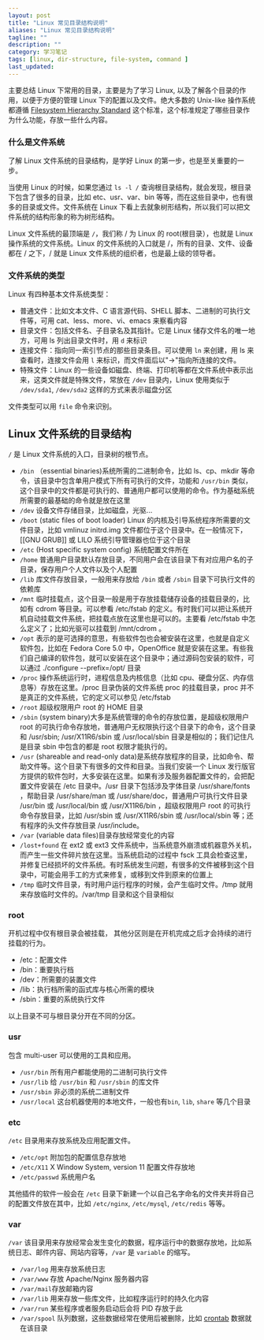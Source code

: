 ```yaml
---
layout: post
title: "Linux 常见目录结构说明"
aliases: "Linux 常见目录结构说明"
tagline: ""
description: ""
category: 学习笔记
tags: [linux, dir-structure, file-system, command ]
last_updated:
---
```


主要总结 Linux 下常用的目录，主要是为了学习 Linux, 以及了解各个目录的作用，以便于方便的管理 Linux 下的配置以及文件。绝大多数的 Unix-like 操作系统都遵循 [Filesystem Hierarchy Standard](https://en.wikipedia.org/wiki/Filesystem_Hierarchy_Standard) 这个标准，这个标准规定了哪些目录作为什么功能，存放一些什么内容。

### 什么是文件系统
了解 Linux 文件系统的目录结构，是学好 Linux 的第一步，也是至关重要的一步。

当使用 Linux 的时候，如果您通过 `ls -l /` 查询根目录结构，就会发现，根目录下包含了很多的目录，比如 etc、usr、var、bin 等等，而在这些目录中，也有很多的目录或文件。文件系统在 Linux 下看上去就象树形结构，所以我们可以把文件系统的结构形象的称为树形结构。

Linux 文件系统的最顶端是 `/`，我们称 / 为 Linux 的 root(根目录），也就是 Linux 操作系统的文件系统。Linux 的文件系统的入口就是 /，所有的目录、文件、设备都在 / 之下，/ 就是 Linux 文件系统的组织者，也是最上级的领导者。

### 文件系统的类型

Linux 有四种基本文件系统类型：

- 普通文件：比如文本文件、C 语言源代码、SHELL 脚本、二进制的可执行文件等，可用 cat、less、more、vi、emacs 来察看内容
- 目录文件：包括文件名、子目录名及其指针。它是 Linux 储存文件名的唯一地方，可用 ls 列出目录文件时，用 `d` 来标识
- 连接文件：指向同一索引节点的那些目录条目。可以使用 `ln` 来创建，用 ls 来查看时，连接文件会用 `l` 来标识，而文件面后以"->"指向所连接的文件。
- 特殊文件：Linux 的一些设备如磁盘、终端、打印机等都在文件系统中表示出来，这类文件就是特殊文件，常放在 `/dev` 目录内，Linux 使用类似于 `/dev/sda1`, `/dev/sda2` 这样的方式来表示磁盘分区

文件类型可以用 `file` 命令来识别。

## Linux 文件系统的目录结构

`/` 是 Linux 文件系统的入口，目录树的根节点。

- `/bin` （essential binaries)系统所需的二进制命令，比如 ls、cp、mkdir 等命令，该目录中包含单用户模式下所有可执行的文件，功能和 `/usr/bin` 类似，这个目录中的文件都是可执行的、普通用户都可以使用的命令。作为基础系统所需要的最基础的命令就是放在这里
- `/dev` 设备文件存储目录，比如磁盘，光驱...
- `/boot` (static files of boot loader) Linux 的内核及引导系统程序所需要的文件目录，比如 vmlinuz initrd.img 文件都位于这个目录中。在一般情况下，[[GNU GRUB]] 或 LILO 系统引导管理器也位于这个目录
- `/etc`  (Host specific system config) 系统配置文件所在
- `/home` 普通用户目录默认存放目录，不同用户会在该目录下有对应用户名的子目录，保存用户个人文件以及个人配置
- `/lib`  库文件存放目录，一般用来存放给 `/bin` 或者 `/sbin` 目录下可执行文件的依赖库
- `/mnt`  临时挂载点，这个目录一般是用于存放挂载储存设备的挂载目录的，比如有 cdrom 等目录。可以参看 /etc/fstab 的定义。有时我们可以把让系统开机自动挂载文件系统，把挂载点放在这里也是可以的。主要看 /etc/fstab 中怎么定义了；比如光驱可以挂载到 /mnt/cdrom 。
- `/opt` 表示的是可选择的意思，有些软件包也会被安装在这里，也就是自定义软件包，比如在 Fedora Core 5.0 中，OpenOffice 就是安装在这里。有些我们自己编译的软件包，就可以安装在这个目录中；通过源码包安装的软件，可以通过 ./configure --prefix=/opt/ 目录
- `/proc`  操作系统运行时，进程信息及内核信息（比如 cpu、硬盘分区、内存信息等）存放在这里。/proc 目录伪装的文件系统 proc 的挂载目录，proc 并不是真正的文件系统，它的定义可以参见 /etc/fstab
- `/root` 超级权限用户 root 的 HOME 目录
- `/sbin` (system binary)大多是系统管理的命令的存放位置，是超级权限用户 root 的可执行命令存放地，普通用户无权限执行这个目录下的命令，这个目录和 /usr/sbin; /usr/X11R6/sbin 或 /usr/local/sbin 目录是相似的；我们记住凡是目录 sbin 中包含的都是 root 权限才能执行的。
- `/usr` (shareable and read-only data)是系统存放程序的目录，比如命令、帮助文件等。这个目录下有很多的文件和目录。当我们安装一个 Linux 发行版官方提供的软件包时，大多安装在这里。如果有涉及服务器配置文件的，会把配置文件安装在 /etc 目录中。/usr 目录下包括涉及字体目录 /usr/share/fonts ，帮助目录 /usr/share/man 或 /usr/share/doc，普通用户可执行文件目录 /usr/bin 或 /usr/local/bin 或 /usr/X11R6/bin ，超级权限用户 root 的可执行命令存放目录，比如 /usr/sbin 或 /usr/X11R6/sbin 或 /usr/local/sbin 等；还有程序的头文件存放目录 /usr/include。
- `/var` (variable data files)目录存放经常变化的内容
- `/lost+found` 在 ext2 或 ext3 文件系统中，当系统意外崩溃或机器意外关机，而产生一些文件碎片放在这里。当系统启动的过程中 fsck 工具会检查这里，并修复已经损坏的文件系统。有时系统发生问题，有很多的文件被移到这个目录中，可能会用手工的方式来修复，或移到文件到原来的位置上
- `/tmp` 临时文件目录，有时用户运行程序的时候，会产生临时文件。/tmp 就用来存放临时文件的。/var/tmp 目录和这个目录相似

### root
开机过程中仅有根目录会被挂载， 其他分区则是在开机完成之后才会持续的进行挂载的行为。

- /etc：配置文件
- /bin：重要执行档
- /dev：所需要的装置文件
- /lib：执行档所需的函式库与核心所需的模块
- /sbin：重要的系统执行文件

以上目录不可与根目录分开在不同的分区。

### usr
包含 multi-user 可以使用的工具和应用。

- `/usr/bin` 所有用户都能使用的二进制可执行文件
- `/usr/lib` 给 `/usr/bin` 和 `/usr/sbin` 的库文件
- `/usr/sbin` 非必须的系统二进制文件
- `/usr/local` 这台机器使用的本地文件，一般也有`bin`, `lib`, `share` 等几个目录

### etc
`/etc` 目录用来存放系统及应用配置文件。

- `/etc/opt` 附加包的配置信息存放地
- `/etc/X11` X Window System, version 11 配置文件存放地
- `/etc/passwd` 系统用户名

其他插件的软件一般会在 `/etc` 目录下新建一个以自己名字命名的文件夹并将自己的配置文件放在其中，比如 `/etc/nginx`, `/etc/mysql`, `/etc/redis` 等等。

### var

`/var` 该目录用来存放经常会发生变化的数据，程序运行中的数据存放地，比如系统日志、邮件内容、网站内容等，`/var` 是 `variable` 的缩写。

- `/var/log` 用来存放系统日志
- `/var/www` 存放 Apache/Nginx 服务器内容
- `/var/mail`存放邮箱内容
- `/var/lib` 用来存放一些库文件，比如程序运行时的持久化内容
- `/var/run` 某些程序或者服务启动后会将 PID 存放于此
- `/var/spool` 队列数据，这些数据经常在使用后被删除，比如 [crontab](/post/2017/03/crontab-schedule-task.html) 数据就在该目录


